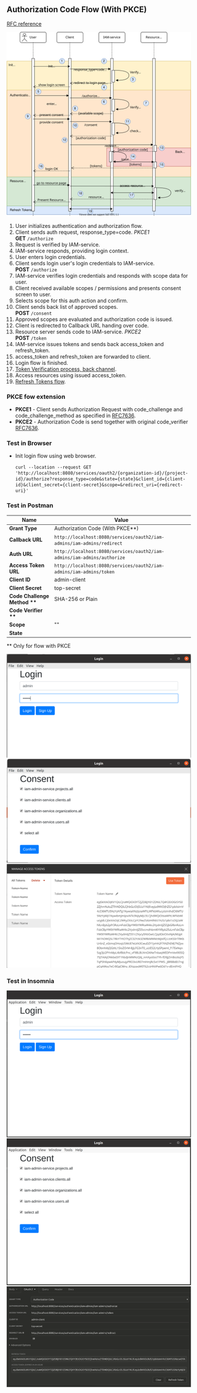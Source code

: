## Authorization Code Flow (With PKCE)
[RFC reference](https://tools.ietf.org/html/rfc6749#section-1.3.1)

![flow](131_authorization-code-flow.svg)

1. User initializes authentication and authorization flow.
2. Client sends auth request, response_type=code. *PKCE1*  
   __GET__ ``/authorize``
3. Request is verified by IAM-service.
4. IAM-service responds, providing login context.
5. User enters login credentials.
6. Client sends login user's login credentials to IAM-service.  
   __POST__ ``/authorize``
7. IAM-service verifies login credentials and responds with scope data for user.
8. Client received available scopes / permissions and presents consent screen to user.
9. Selects scope for this auth action and confirm.
10. Client sends back list of approved scopes.   
    __POST__ ``/consent``
11. Approved scopes are evaluated and authorization code is issued.
12. Client is redirected to Callback URL handing over code.
13. Resource server sends code to IAM-service. *PKCE2*  
    __POST__ ``/token``
14. IAM-service issues tokens and sends back access_token and refresh_token.
15. access_token and refresh_token are forwarded to client.
16. Login flow is finished.
17. [Token Verification process, back channel](token-verification-back-channel.md). 
18. Access resources using issued access_token.
19. [Refresh Tokens flow](15_refresh-tokens-flow.md).

### PKCE fow extension
* __PKCE1__ - Client sends Authorization Request with code_challenge and code_challenge_method 
  as specified in [RFC7636](https://tools.ietf.org/html/rfc7636).
* __PKCE2__ - Authorization Code is send together with original code_verifier [RFC7636](https://tools.ietf.org/html/rfc7636). 

### Test in Browser
* Init login flow using web browser.
  ```
  curl --location --request GET 'http://localhost:8080/services/oauth2/{organization-id}/{project-id}/authorize?response_type=code&state={state}&client_id={client-id}&client_secret={client-secret}&scope=&redirect_uri={redirect-uri}'
  ``` 

### Test in Postman
| Name                         | Value                                                                       |
|------------------------------|-----------------------------------------------------------------------------|
| __Grant Type__               | Authorization Code (With PKCE**)                                                         |
| __Callback URL__             | ```http://localhost:8080/services/oauth2/iam-admins/iam-admins/redirect```  |
| __Auth URL__                 | ```http://localhost:8080/services/oauth2/iam-admins/iam-admins/authorize``` |
| __Access Token URL__         | ```http://localhost:8080/services/oauth2/iam-admins/iam-admins/token```     |
| __Client ID__                | admin-client                                                                |
| __Client Secret__            | top-secret                                                                  |
| __Code Challenge Method **__ | SHA-256 or Plain                                                            | 
| __Code Verifier  **__        | <random-high-entropy-string>                                                |
| __Scope__                    | ""                                                                          |
| __State__                    | <random-string>                                                             |

** Only for flow with PKCE

![postman](131_flow-postman-02.png) 
![postman](131_flow-postman-03.png) 
![postman](131_flow-postman-04.png)

### Test in Insomnia
![insomnia](131_flow-insomnia-02.png) 
![insomnia](131_flow-insomnia-03.png) 
![insomnia](131_flow-insomnia-04.png)